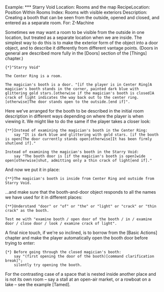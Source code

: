 Example: *** Starry Void
Location: Rooms and the map
RecipeLocation: Position Within Rooms
Index: Rooms with visible exteriors
Description: Creating a booth that can be seen from the outside, opened and closed, and entered as a separate room.
For: Z-Machine

  
Sometimes we may want a room to be visible from the outside in one location, but treated as a separate location when we are inside. The simplest way to do this is to make the exterior form of the object into a door object, and to describe it differently from different vantage points. (Doors in general are described more fully in the [Doors] section of the [Things] chapter.)

  

``` inform7
{*}"Starry Void"

The Center Ring is a room.

The magician's booth is a door. "[if the player is in Center Ring]A magician's booth stands in the corner, painted dark blue with glittering gold stars.[otherwise if the magician's booth is closed]A crack of light indicates the way back out to the center ring.[otherwise]The door stands open to the outside.[end if]".
```

  
Here we've arranged for the booth to be described in the initial room description in different ways depending on where the player is when viewing it. We might like to do the same if the player takes a closer look:

  

``` inform7
{**}Instead of examining the magician's booth in the Center Ring:
	say "It is dark blue and glittering with gold stars. [if the booth is open]The door currently stands open[otherwise]It has been firmly shut[end if]."

Instead of examining the magician's booth in the Starry Void:
	say "The booth door is [if the magician's booth is open]wide open[otherwise]shut, admitting only a thin crack of light[end if]."
```

  
And now we put it in place:

  

``` inform7
{**}The magician's booth is inside from Center Ring and outside from Starry Void.
```

  
...and make sure that the booth-and-door object responds to all the names we have used for it in different places:

  

``` inform7
{**}Understand "door" or "of" or "the" or "light" or "crack" or "thin crack" as the booth.

Test me with "examine booth / open door of the booth / in / examine door / close door / look / examine crack of light".
```

  
A final nice touch, if we're so inclined, is to borrow from the [Basic Actions] chapter and make the player automatically open the booth door before trying to enter:

  

``` inform7
{*} Before going through the closed magician's booth:
	say "(first opening the door of the booth)[command clarification break]";
	silently try opening the booth.
```

  
For the contrasting case of a space that is nested inside another place and is not its own room – say a stall at an open-air market, or a rowboat on a lake – see the example [Tamed].

